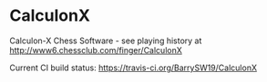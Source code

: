 CalculonX
=========

Calculon-X Chess Software - see playing history at http://www6.chessclub.com/finger/CalculonX

Current CI build status: https://travis-ci.org/BarrySW19/CalculonX
